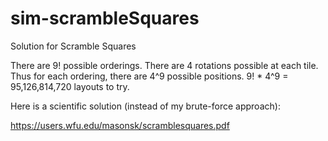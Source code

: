 # sim-scrambleSquares
Solution for Scramble Squares

There are 9! possible orderings. There are 4 rotations possible at each tile. Thus
for each ordering, there are 4^9 possible positions. 9! * 4^9 = 95,126,814,720
layouts to try.

Here is a scientific solution (instead of my brute-force approach):

https://users.wfu.edu/masonsk/scramblesquares.pdf
